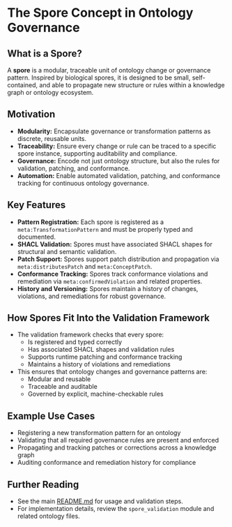 # The Spore Concept in Ontology Governance

## What is a Spore?
A **spore** is a modular, traceable unit of ontology change or governance pattern. Inspired by biological spores, it is designed to be small, self-contained, and able to propagate new structure or rules within a knowledge graph or ontology ecosystem.

## Motivation
- **Modularity:** Encapsulate governance or transformation patterns as discrete, reusable units.
- **Traceability:** Ensure every change or rule can be traced to a specific spore instance, supporting auditability and compliance.
- **Governance:** Encode not just ontology structure, but also the rules for validation, patching, and conformance.
- **Automation:** Enable automated validation, patching, and conformance tracking for continuous ontology governance.

## Key Features
- **Pattern Registration:** Each spore is registered as a `meta:TransformationPattern` and must be properly typed and documented.
- **SHACL Validation:** Spores must have associated SHACL shapes for structural and semantic validation.
- **Patch Support:** Spores support patch distribution and propagation via `meta:distributesPatch` and `meta:ConceptPatch`.
- **Conformance Tracking:** Spores track conformance violations and remediation via `meta:confirmedViolation` and related properties.
- **History and Versioning:** Spores maintain a history of changes, violations, and remediations for robust governance.

## How Spores Fit Into the Validation Framework
- The validation framework checks that every spore:
  - Is registered and typed correctly
  - Has associated SHACL shapes and validation rules
  - Supports runtime patching and conformance tracking
  - Maintains a history of violations and remediations
- This ensures that ontology changes and governance patterns are:
  - Modular and reusable
  - Traceable and auditable
  - Governed by explicit, machine-checkable rules

## Example Use Cases
- Registering a new transformation pattern for an ontology
- Validating that all required governance rules are present and enforced
- Propagating and tracking patches or corrections across a knowledge graph
- Auditing conformance and remediation history for compliance

## Further Reading
- See the main [README.md](./README.md) for usage and validation steps.
- For implementation details, review the `spore_validation` module and related ontology files. 